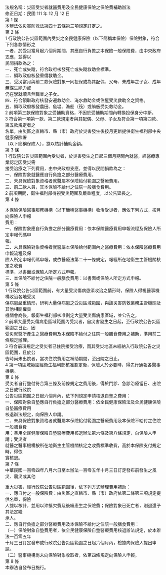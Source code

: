 法規名稱：災區受災者就醫費用及全民健康保險之保險費補助辦法  
修正日期：民國 111 年 12 月 12 日  
第 1 條  
本辦法依災害防救法第四十五條第三項規定訂定之。  
第 2 條  
1 行政院公告災區範圍內受災之全民健康保險（以下簡稱本保險）保險對象，符合下列各款情形之  
一者，於受災當月起六個月期間，其應自行負擔之本保險一般保險費，由中央政府支應，並得以  
民間捐款為之：  
一、死亡或失蹤，符合政府核發死亡或失蹤救助金標準。  
二、領取政府核發重傷救助金。  
三、受災當月與前二款保險對象一同投保或為其配偶、父母、未成年之子女、成年無謀生能力或  
仍在學就讀且無職業之子女。  
四、符合領取政府核發安遷救助金、淹水救助金或住屋受災救助金之資格。  
五、領取政府核發農田、魚塭、漁船（筏）或舢舨受災救助金。  
2 前項第三款保險對象之受補助資格，不因於受補助期間內轉換投保身分中斷。  
3 符合第一項第一款、第二款規定者與其配偶、父母、子女及符合第一項第四款、第五款規定者之  
名單，由災區之直轄市、縣（市）政府於災害發生後按月更新提供衛生福利部中央健康保險署  
（以下簡稱保險人），據以核計補助金額。  
第 3 條  
1 行政院公告災區範圍內受災者，於災害發生之日起三個月期間內就醫，經醫療專業認定因受災需  
接受治療之下列費用，由中央政府支應，並得以民間捐款為之：  
一、保險對象就醫應自行負擔之部分醫療費用。  
二、未具保險對象資格者就醫屬本保險給付範圍之醫療費用。  
三、前二款人員，其本保險不給付之住院一般膳食費用。  
2 前項期間，衛生福利部得視受災範圍及嚴重程度，以公告延長之。  
第 4 條  


本保險保險醫事服務機構（以下簡稱醫事機構）收治受災者，應依下列方式，按月向保險人申報  
費用：  
一、保險對象應自行負擔之部分醫療費用：依本保險醫療費用申報流程及保險人所定申報代碼申  
報。  
二、未具保險對象資格者就醫屬本保險給付範圍內之醫療費用：依本保險醫療費用申報流程及保  
險人所定申報代碼申報，或依醫療法第二十一條規定，報經所在地衛生主管機關核定之收費  
標準，以書面或保險人所定方式申報。  
三、本保險不給付之住院一般膳食費用：以書面或保險人所定方式申報。  
第 5 條  
1 行政院公告災區範圍前，有大量受災傷病患須收治之情形時，保險人得視醫事機構收治各地受災  
傷病患嚴重情形，研判大量傷病患之受災區域範圍，與該災害防救業務主管機關及其他相關權責  
機關會商後，報衛生福利部核准劃定大量受災傷病患區域，並公告之。  
2 前項大量受災傷病患區域範圍內受災者，自災害發生之日起，至行政院公告災區範圍之日止，因  
受災就醫所產生之醫療費用及本保險不給付之住院一般膳食費用之補助，準用前二條規定辦理。  
3 符合前項規定之受災者已住院接受治療，而其受災地區未經納入行政院公告之災區範圍，且於公  
告時尚未出院者，當次住院費用之補助期間，至出院之日止。  
4 第一項區域範圍經衛生福利部核准劃定後，保險人於必要時，得先行通報各醫事機構。  
第 6 條  
受災者自行墊付符合第三條及前條規定之費用後，得於門診、急診治療當日、出院之日或行政院  
公告災區範圍之日起六個月內，依下列規定申請核退自墊之費用：  
一、保險對象自墊應自行負擔之部分醫療費用：依全民健康保險法及全民健康保險自墊醫療費用  
核退辦法規定，向保險人申請。  
二、未具保險對象資格者就醫屬本保險給付範圍之醫療費用及本保險不給付之住院一般膳食費  
用：準用全民健康保險自墊醫療費用核退辦法第六條及第八條規定，向保險人申請；受災者  
就醫之醫事機構按所在地衛生主管機關核定之收費標準收費，高於本保險支付規定時，得依  
實核退。  
第 7 條  
中華民國一百零四年八月六日至本辦法一百零五年十月三日訂定發布前發生之風災、震災或其他  


重大災害，經行政院公告災區範圍後，依下列方式辦理費用補助：  
一、應自付之一般保險費：由災區之直轄市、縣（市）政府依第二條第三項規定提供名單，保險  
人據以核計，並用以沖抵欠費及後續產生之保險費；保險對象已死亡者，則退還予其法定繼  
承人。  
二、應自行負擔之部分醫療費用及本保險不給付之住院一般膳食費用：  
（一）保險對象自墊費用者，依全民健康保險自墊醫療費用核退辦法規定，於本辦法一百零五年  
十月三日訂定發布或行政院公告災區範圍之日起六個月內，檢據向保險人提出申請。  
（二）醫事機構尚未向保險對象收取者，依第四條規定向保險人申報。  
第 8 條  
本辦法自發布日施行。  


